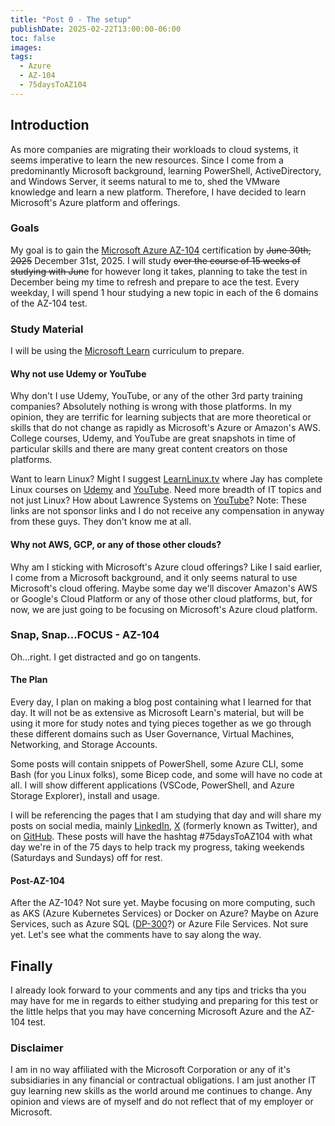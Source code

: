 ```yaml
---
title: "Post 0 - The setup"
publishDate: 2025-02-22T13:00:00-06:00
toc: false
images:
tags:
  - Azure
  - AZ-104
  - 75daysToAZ104
---
```

## Introduction

As more companies are migrating their workloads to cloud systems, it seems imperative to learn the new resources.  Since I come from a predominantly Microsoft background, learning PowerShell, ActiveDirectory, and Windows Server, it seems natural to me to, shed the VMware knowledge and learn a new platform.   Therefore, I have decided to learn Microsoft's Azure platform and offerings.

### Goals

My goal is to gain the [Microsoft Azure AZ-104](https://learn.microsoft.com/en-us/credentials/certifications/azure-administrator/?practice-assessment-type=certification) certification by ~~June 30th, 2025~~ December 31st, 2025.   I will study ~~over the course of 15 weeks of studying with June~~ for however long it takes, planning to take the test in December being my time to refresh and prepare to ace the test.   Every weekday, I will spend 1 hour studying a new topic in each of the 6 domains of the AZ-104 test.

### Study Material

I will be using the [Microsoft Learn](https://learn.microsoft.com/en-us/) curriculum to prepare.

#### Why not use Udemy or YouTube

Why don't I use Udemy, YouTube, or any of the other 3rd party training companies?   Absolutely nothing is wrong with those platforms.  In my opinion, they are terrific for learning subjects that are more theoretical or skills that do not change as rapidly as Microsoft's Azure or Amazon's AWS.   College courses, Udemy, and YouTube are great snapshots in time of particular skills and there are many great content creators on those platforms.

Want to learn Linux?  Might I suggest [LearnLinux.tv](https://learnlinux.tv) where Jay has complete Linux courses on [Udemy](https://www.udemy.com/user/jay-lacroix-3/) and [YouTube](https://www.youtube.com/@LearnLinuxTV).   Need more breadth of IT topics and not just Linux?  How about Lawrence Systems on [YouTube](https://www.youtube.com/@LAWRENCESYSTEMS)?   Note: These links are not sponsor links and I do not receive any compensation in anyway from these guys.  They don't know me at all.

#### Why not AWS, GCP, or any of those other clouds?

Why am I sticking with Microsoft's Azure cloud offerings?   Like I said earlier, I come from a Microsoft background, and it only seems natural to use Microsoft's cloud offering.   Maybe some day we'll discover Amazon's AWS or Google's Cloud Platform or any of those other cloud platforms, but, for now, we are just going to be focusing on Microsoft's Azure cloud platform.

### Snap, Snap...FOCUS - AZ-104

Oh...right.  I get distracted and go on tangents.

#### The Plan

Every day, I plan on making a blog post containing what I learned for that day.   It will not be as extensive as Microsoft Learn's material, but will be using it more for study notes and tying pieces together as we go through these different domains such as User Governance, Virtual Machines, Networking, and Storage Accounts.

Some posts will contain snippets of PowerShell, some Azure CLI, some Bash (for you Linux folks), some Bicep code, and some will have no code at all.  I will show different applications (VSCode, PowerShell, and Azure Storage Explorer), install and usage.

I will be referencing the pages that I am studying that day and will share my posts on social media, mainly [LinkedIn](https://www.linkedin.com/in/jkeithbaldwin/), [X](https://twitter.com/TheRealNerdyDad) (formerly known as Twitter), and on [GitHub](https://github.com/TheRealNerdyDad).   These posts will have the hashtag #75daysToAZ104 with what day we're in of the 75 days to help track my progress, taking weekends (Saturdays and Sundays) off for rest.

#### Post-AZ-104

After the AZ-104?   Not sure yet.  Maybe focusing on more computing, such as AKS (Azure Kubernetes Services) or Docker on Azure?   Maybe on Azure Services, such as Azure SQL ([DP-300](https://learn.microsoft.com/en-us/credentials/certifications/azure-database-administrator-associate/?practice-assessment-type=certification)?) or Azure File Services.  Not sure yet.   Let's see what the comments have to say along the way.

## Finally

I already look forward to your comments and any tips and tricks tha you may have for me in regards to either studying and preparing for this test or the little helps that you may have concerning Microsoft Azure and the AZ-104 test.

### Disclaimer

I am in no way affiliated with the Microsoft Corporation or any of it's subsidiaries in any financial or contractual obligations.   I am just another IT guy learning new skills as the world around me continues to change.   Any opinion and views are of myself and do not reflect that of my employer or Microsoft.
